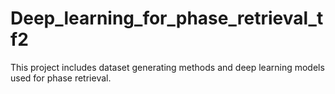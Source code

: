 # Deep_learning_for_phase_retrieval_tf2

This project includes dataset generating methods and deep learning models used for phase retrieval.
